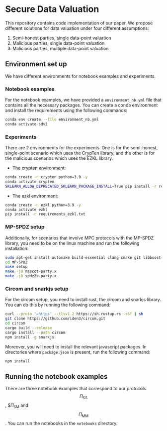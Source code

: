 # Secure Data Valuation

This repository contains code implementation of our paper. We propose different solutions for data valuation under four different assumptions:

1. Semi-honest parties, single data-point valuation
2. Malicious parties, single data-point valuation
3. Malicious parties, multiple data-point valuation


## Environment set up

We have different environments for notebook examples and experiments.

### Notebook examples

For the notebook examples, we have provided a `environment_nb.yml` file that contains all the necessary packages. You can create a conda environment and install the requirements using the following commands:

```bash
conda env create --file environment_nb.yml
conda activate sdv2
```

### Experiments

There are 2 environments for the experiments. One is for the semi-honest, single-point scenario which uses the CrypTen library, and the other is for the malicious scenarios which uses the EZKL library.

- The crypten environment:

```bash
conda create -n crypten python=3.9 -y 
conda activate crypten
SKLEARN_ALLOW_DEPRECATED_SKLEARN_PACKAGE_INSTALL=True pip install -r requirements_crypten.txt
```

- The ezkl environment:

```bash
conda create -n ezkl python=3.9 -y
conda activate ezkl
pip install -r requirements_ezkl.txt
```

### MP-SPDZ setup

Additionally, for scenarios that involve MPC protocols with the MP-SPDZ library, you need to be on the linux machine and run the following installation:

```bash
sudo apt-get install automake build-essential clang cmake git libboost-dev libboost-filesystem-dev libboost-iostreams-dev libboost-thread-dev libgmp-dev libntl-dev libsodium-dev libssl-dev libtool python3
cd MP-SPDZ
make setup
make -j8 mascot-party.x
make -j8 spdz2k-party.x
```

### Circom and snarkjs setup

For the circom setup, you need to install rust, the circom and snarkjs library. You can do this by running the following command:

```bash
curl --proto '=https' --tlsv1.2 https://sh.rustup.rs -sSf | sh
git clone https://github.com/iden3/circom.git
cd circom
cargo build --release
cargo install --path circom
npm install -g snarkjs 
```

Moreover, you will need to install the relevant javascript packages. In directories where `package.json` is present, run the following command:

```bash
npm install
```


## Running the notebook examples

There are three notebook examples that correspond to our protocols $$\Pi_\mathsf{SS}$$, $$\Pi_\mathsf{SM}$ and $$\Pi_\mathsf{MM}$$. You can run the notebooks in the `notebooks` directory. 
